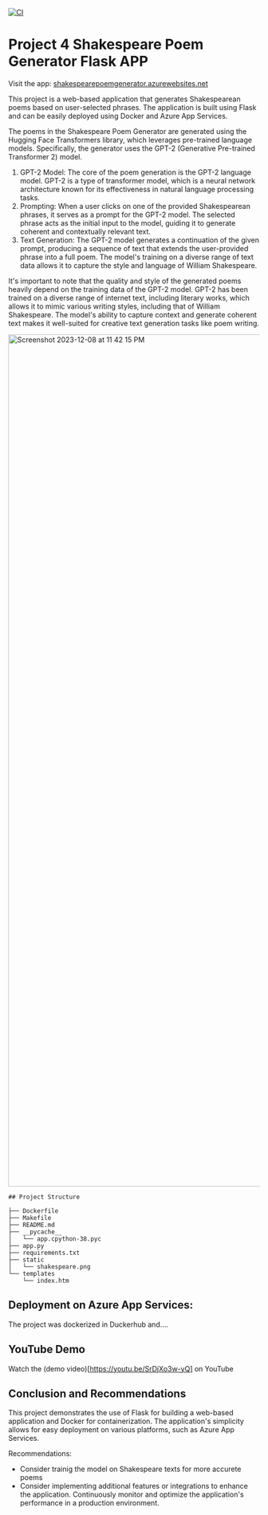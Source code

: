 [![CI](https://github.com/nogibjj/djl_project_4/actions/workflows/cicd.yml/badge.svg)](https://github.com/nogibjj/djl_project_4/actions/workflows/cicd.yml)


# Project 4 Shakespeare Poem Generator Flask APP
Visit the app: [shakespearepoemgenerator.azurewebsites.net](https://shakespearepoemgenerator.azurewebsites.net)

This project is a web-based application that generates Shakespearean poems based on user-selected phrases. The application is built using Flask and can be easily deployed using Docker and Azure App Services. 

The poems in the Shakespeare Poem Generator are generated using the Hugging Face Transformers library, which leverages pre-trained language models. Specifically, the generator uses the GPT-2 (Generative Pre-trained Transformer 2) model.

1. GPT-2 Model: The core of the poem generation is the GPT-2 language model. GPT-2 is a type of transformer model, which is a neural network architecture known for its effectiveness in natural language processing tasks.
2. Prompting: When a user clicks on one of the provided Shakespearean phrases, it serves as a prompt for the GPT-2 model. The selected phrase acts as the initial input to the model, guiding it to generate coherent and contextually relevant text.
3. Text Generation: The GPT-2 model generates a continuation of the given prompt, producing a sequence of text that extends the user-provided phrase into a full poem. The model's training on a diverse range of text data allows it to capture the style and language of William Shakespeare.

It's important to note that the quality and style of the generated poems heavily depend on the training data of the GPT-2 model. GPT-2 has been trained on a diverse range of internet text, including literary works, which allows it to mimic various writing styles, including that of William Shakespeare. The model's ability to capture context and generate coherent text makes it well-suited for creative text generation tasks like poem writing.

<img width="1710" alt="Screenshot 2023-12-08 at 11 42 15 PM" src="https://github.com/nogibjj/djl_project_4/assets/143829673/36d3cc84-f2cb-401c-9710-714a17da4a86">


```
## Project Structure

├── Dockerfile
├── Makefile
├── README.md
├── __pycache__
│   └── app.cpython-38.pyc
├── app.py
├── requirements.txt
├── static
│   └── shakespeare.png
└── templates
    └── index.htm
```

## Deployment  on Azure App Services:
The project was dockerized in Duckerhub and....


## YouTube Demo

Watch the (demo video)[https://youtu.be/SrDjXo3w-yQ] on YouTube

## Conclusion and Recommendations

This project demonstrates the use of Flask for building a web-based application and Docker for containerization. The application's simplicity allows for easy deployment on various platforms, such as Azure App Services.

Recommendations:
- Consider trainig the model on Shakespeare texts for more accurete poems
- Consider implementing additional features or integrations to enhance the application.
Continuously monitor and optimize the application's performance in a production environment.
